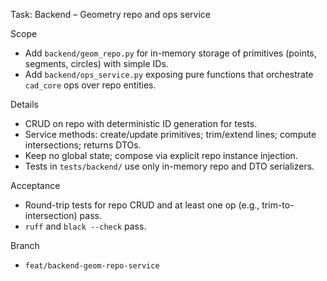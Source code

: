 Task: Backend – Geometry repo and ops service

Scope
- Add `backend/geom_repo.py` for in-memory storage of primitives (points, segments, circles) with simple IDs.
- Add `backend/ops_service.py` exposing pure functions that orchestrate `cad_core` ops over repo entities.

Details
- CRUD on repo with deterministic ID generation for tests.
- Service methods: create/update primitives; trim/extend lines; compute intersections; returns DTOs.
- Keep no global state; compose via explicit repo instance injection.
- Tests in `tests/backend/` use only in-memory repo and DTO serializers.

Acceptance
- Round-trip tests for repo CRUD and at least one op (e.g., trim-to-intersection) pass.
- `ruff` and `black --check` pass.

Branch
- `feat/backend-geom-repo-service`
